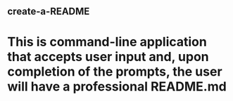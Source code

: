 ## create-a-README

# This is command-line application that accepts user input and, upon completion of the prompts, the user will have a professional README.md 

